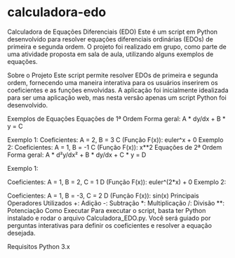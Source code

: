 # calculadora-edo
Calculadora de Equações Diferenciais (EDO)
Este é um script em Python desenvolvido para resolver equações diferenciais ordinárias (EDOs) de primeira e segunda ordem. O projeto foi realizado em grupo, como parte de uma atividade proposta em sala de aula, utilizando alguns exemplos de equações.

Sobre o Projeto
Este script permite resolver EDOs de primeira e segunda ordem, fornecendo uma maneira interativa para os usuários inserirem os coeficientes e as funções envolvidas. A aplicação foi inicialmente idealizada para ser uma aplicação web, mas nesta versão apenas um script Python foi desenvolvido.

Exemplos de Equações
Equações de 1ª Ordem
Forma geral: A * dy/dx + B * y = C

Exemplo 1:
Coeficientes: A = 2, B = 3
C (Função F(x)): euler^x + 0
Exemplo 2:
Coeficientes: A = 1, B = -1
C (Função F(x)): x**2
Equações de 2ª Ordem
Forma geral: A * d²y/dx² + B * dy/dx + C * y = D

Exemplo 1:

Coeficientes: A = 1, B = 2, C = 1
D (Função F(x)): euler^(2*x) + 0
Exemplo 2:

Coeficientes: A = 1, B = -3, C = 2
D (Função F(x)): sin(x)
Principais Operadores Utilizados
+: Adição
-: Subtração
*: Multiplicação
/: Divisão
**: Potenciação
Como Executar
Para executar o script, basta ter Python instalado e rodar o arquivo Calculadora_EDO.py. Você será guiado por perguntas interativas para definir os coeficientes e resolver a equação desejada.

Requisitos
Python 3.x
